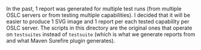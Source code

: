 In the past, 1 report was generated for multiple test runs (from multiple OSLC servers or from testing multiple capabilities). I decided that it will be easier to produce 1 SVG image and 1 report per each tested capability per OSLC server. The scripts in this directory are the original ones that operate on `testsuites` instead of `testsuite` (which is what we generate reports from and what Maven Surefire plugin generates). 

